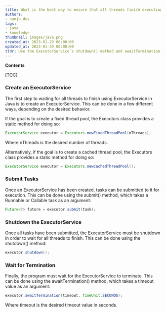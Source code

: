 ```yaml
---
title: What is the best way to ensure that all threads finish executing when using an executorservice?
authors:
- nanja_dev
tags:
- java
- knowledge
thumbnail: images/java.png
created_at: 2023-01-29 00:00:00
updated_at: 2023-01-29 00:00:00
tldr: Use the ExecutorService`s shutdown() method and awaitTermination() method to wait for all threads to finish.
---
```


**Contents**

[TOC]

### Create an ExecutorService

The first step to waiting for all threads to finish using ExecutorService in Java is to create an ExecutorService. This can be done in a few different ways, depending on the desired behavior. 

If the goal is to create a fixed thread pool, the Executors class provides a static method for doing so:

```java
ExecutorService executor = Executors.newFixedThreadPool(nThreads);
```

Where nThreads is the desired number of threads.

Alternatively, if the goal is to create a cached thread pool, the Executors class provides a static method for doing so:

```java
ExecutorService executor = Executors.newCachedThreadPool();
```

### Submit Tasks

Once an ExecutorService has been created, tasks can be submitted to it for execution. This can be done using the submit() method, which takes a Runnable or Callable task as an argument:

```java
Future<?> future = executor.submit(task);
```

### Shutdown the ExecutorService

Once all tasks have been submitted, the ExecutorService must be shutdown in order to wait for all threads to finish. This can be done using the shutdown() method:

```java
executor.shutdown();
```

### Wait for Termination

Finally, the program must wait for the ExecutorService to terminate. This can be done using the awaitTermination() method, which takes a timeout value as an argument:

```java
executor.awaitTermination(timeout, TimeUnit.SECONDS);
```

Where timeout is the desired timeout value in seconds.
